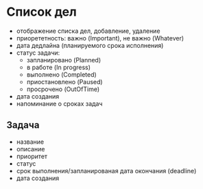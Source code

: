 ﻿# Список дел

- отображение списка дел, добавление, удаление
- приорететность: важно (Important), не важно (Whatever)
- дата дедлайна (планируемого срока исполнения)
- статус задачи:
    - запланировано (Planned)
    - в работе (In progress)
    - выполнено (Completed)
    - приостановлено (Paused)
    - просрочено (OutOfTime)
- дата создания
- напоминание о сроках задач

## Задача

- название
- описание
- приоритет
- статус
- срок выполнения/запланированая дата окончания (deadline)
- дата создания
